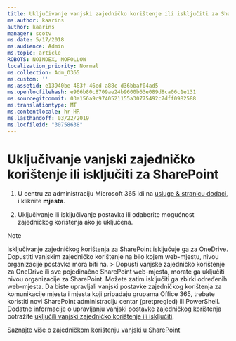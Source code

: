 ```yaml
---
title: Uključivanje vanjski zajedničko korištenje ili isključiti za SharePoint
ms.author: kaarins
author: kaarins
manager: scotv
ms.date: 5/17/2018
ms.audience: Admin
ms.topic: article
ROBOTS: NOINDEX, NOFOLLOW
localization_priority: Normal
ms.collection: Adm_O365
ms.custom: ''
ms.assetid: e13940be-483f-46ed-a88c-d36bbaf04ad5
ms.openlocfilehash: e966b80c8709ae24b9600b63e089d8ca06c1e131
ms.sourcegitcommit: 03a156a9c9740521155a30775492c7dff0982588
ms.translationtype: MT
ms.contentlocale: hr-HR
ms.lasthandoff: 03/22/2019
ms.locfileid: "30758638"
---
```

# <a name="turn-external-sharing-on-or-off-for-sharepoint"></a>Uključivanje vanjski zajedničko korištenje ili isključiti za SharePoint

1. U centru za administraciju Microsoft 365 Idi na [usluge &amp; stranicu dodaci](https://portal.office.com/adminportal/home#/Settings/ServicesAndAddIns), i kliknite **mjesta**.
    
2. Uključivanje ili isključivanje postavka ili odaberite mogućnost zajedničkog korištenja ako je uključena.
    
> [!NOTE]
> Isključivanje zajedničkog korištenja za SharePoint isključuje ga za OneDrive. Dopustiti vanjskim zajedničko korištenje na bilo kojem web-mjestu, nivou organizacije postavka mora biti na. > Dopusti vanjske zajedničko korištenje za OneDrive ili sve pojedinačne SharePoint web-mjesta, morate ga uključiti nivou organizacije za SharePoint. Možete zatim isključiti ga zbirki određenih web-mjesta. Da biste upravljali vanjski postavke zajedničkog korištenja za komunikacije mjesta i mjesta koji pripadaju grupama Office 365, trebate koristiti novi SharePoint administraciju centar (pretpregled) ili PowerShell. Dodatne informacije o upravljanju vanjski postavke zajedničkog korištenja potražite [uključili vanjski zajedničko korištenje ili isključiti](https://go.microsoft.com/fwlink/?linkid=866426). 
  
[Saznajte više o zajedničkom korištenju vanjski u SharePoint](https://go.microsoft.com/fwlink/?linkid=734908)
  

